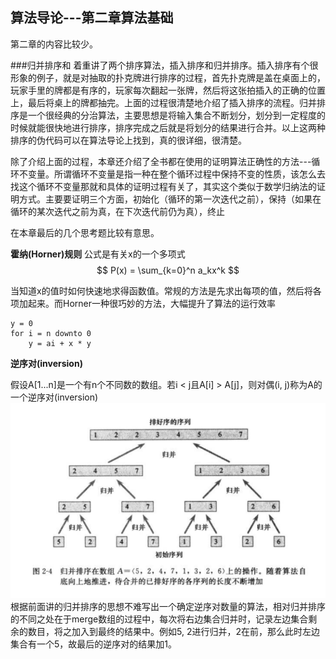 ## 算法导论---第二章算法基础
第二章的内容比较少。

###归并排序和
着重讲了两个排序算法，插入排序和归并排序。插入排序有个很形象的例子，就是对抽取的扑克牌进行排序的过程，首先扑克牌是盖在桌面上的，玩家手里的牌都是有序的，玩家每次翻起一张牌，然后将这张拍插入的正确的位置上，最后将桌上的牌都抽完。上面的过程很清楚地介绍了插入排序的流程。归并排序是一个很经典的分治算法，主要思想是将输入集合不断划分，划分到一定程度的时候就能很快地进行排序，排序完成之后就是将划分的结果进行合并。以上这两种排序的伪代码可以在算法导论上找到，真的很详细，很清楚。


除了介绍上面的过程，本章还介绍了全书都在使用的证明算法正确性的方法---循环不变量。所谓循环不变量是指一种在整个循环过程中保持不变的性质，该怎么去找这个循环不变量那就和具体的证明过程有关了，其实这个类似于数学归纳法的证明方式。主要要证明三个方面，初始化（循环的第一次迭代之前），保持（如果在循环的某次迭代之前为真，在下次迭代前仍为真），终止





在本章最后的几个思考题比较有意思。


**霍纳(Horner)规则**
公式是有关x的一个多项式 
$$ 
P(x) = \sum_{k=0}^n a_kx^k 
$$

当知道x的值时如何快速地求得函数值。常规的方法是先求出每项的值，然后将各项加起来。而Horner一种很巧妙的方法，大幅提升了算法的运行效率

```
y = 0
for i = n downto 0
    y = ai + x * y
```


**逆序对(inversion)**

假设A[1...n]是一个有n个不同数的数组。若i < j且A[i] > A[j]，则对偶(i, j)称为A的一个逆序对(inversion)
![](img/introduce_merge_sort.png)
根据前面讲的归并排序的思想不难写出一个确定逆序对数量的算法，相对归并排序的不同之处在于merge数组的过程中，每次将右边集合归并时，记录左边集合剩余的数目，将之加入到最终的结果中。例如5, 2进行归并，2在前，那么此时左边集合有一个5，故最后的逆序对的结果加1。